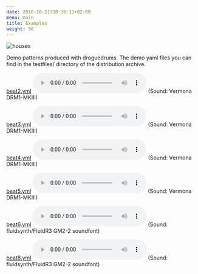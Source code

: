 ```yaml
---
date: 2016-10-21T10:36:11+02:00
menu: main
title: Examples
weight: 90
---
```


![houses](../b1.jpg)

Demo patterns produced with droguedrums. The demo yaml files you can find in the
testfiles/ directory of the distribution archive.

[beat2.yml](../beat2.yml) <audio src="../beat2.mp3" controls></audio> (Sound: Vermona DRM1-MKIII)

[beat3.yml](../beat3.yml) <audio src="../beat3.mp3" controls></audio> (Sound: Vermona DRM1-MKIII)

[beat4.yml](../beat4.yml) <audio src="../beat4.mp3" controls></audio> (Sound: Vermona DRM1-MKIII)

[beat5.yml](../beat5.yml) <audio src="../beat5.mp3" controls></audio> (Sound: Vermona DRM1-MKIII)

[beat6.yml](../beat6.yml) <audio src="../beat6.mp3" controls></audio> (Sound: fluidsynth/FluidR3 GM2-2 soundfont)

[beat8.yml](../beat8.yml) <audio src="../beat8.mp3" controls></audio> (Sound: fluidsynth/FluidR3 GM2-2 soundfont)

